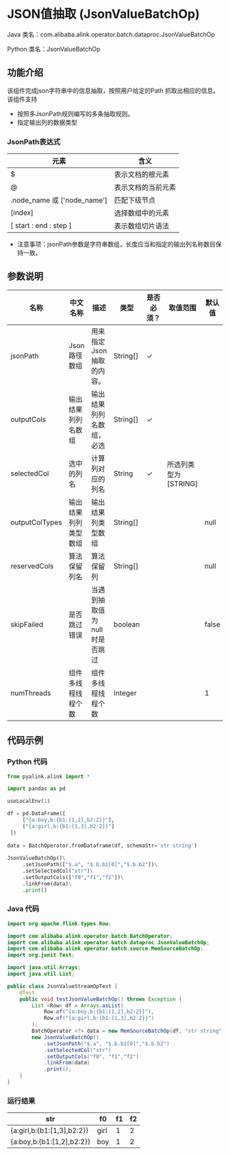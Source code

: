 # JSON值抽取 (JsonValueBatchOp)
Java 类名：com.alibaba.alink.operator.batch.dataproc.JsonValueBatchOp

Python 类名：JsonValueBatchOp


## 功能介绍

该组件完成json字符串中的信息抽取，按照用户给定的Path 抓取出相应的信息。该组件支持
- 按照多JsonPath规则编写的多条抽取规则。
- 指定输出列的数据类型

### JsonPath表达式

| 元素                         | 含义 |
----------------------------| ---
| $                          | 表示文档的根元素 |
| @                          | 表示文档的当前元素 |
| .node_name 或 ['node_name'] | 匹配下级节点 |
| [index]                    | 选择数组中的元素 |
| [ start : end : step ]     | 表示数组切片语法 |

- 注意事项：jsonPath参数是字符串数组，长度应当和指定的输出列名称数目保持一致。

## 参数说明


| 名称 | 中文名称 | 描述 | 类型 | 是否必须？ | 取值范围 | 默认值 |
| --- | --- | --- | --- | --- | --- | --- |
| jsonPath | Json 路径数组 | 用来指定 Json 抽取的内容。 | String[] | ✓ |  |  |
| outputCols | 输出结果列列名数组 | 输出结果列列名数组，必选 | String[] | ✓ |  |  |
| selectedCol | 选中的列名 | 计算列对应的列名 | String | ✓ | 所选列类型为 [STRING] |  |
| outputColTypes | 输出结果列列类型数组 | 输出结果列类型数组 | String[] |  |  | null |
| reservedCols | 算法保留列名 | 算法保留列 | String[] |  |  | null |
| skipFailed | 是否跳过错误 | 当遇到抽取值为null 时是否跳过 | boolean |  |  | false |
| numThreads | 组件多线程线程个数 | 组件多线程线程个数 | Integer |  |  | 1 |



## 代码示例
### Python 代码
```python
from pyalink.alink import *

import pandas as pd

useLocalEnv(1)

df = pd.DataFrame([
     ["{a:boy,b:{b1:[1,2],b2:2}}"],
     ["{a:girl,b:{b1:[1,3],b2:2}}"]
 ])
 
data = BatchOperator.fromDataframe(df, schemaStr='str string')
 
JsonValueBatchOp()\
     .setJsonPath(["$.a", "$.b.b1[0]","$.b.b2"])\
     .setSelectedCol("str")\
     .setOutputCols(["f0","f1","f2"])\
     .linkFrom(data)\
     .print()
```
### Java 代码
```java
import org.apache.flink.types.Row;

import com.alibaba.alink.operator.batch.BatchOperator;
import com.alibaba.alink.operator.batch.dataproc.JsonValueBatchOp;
import com.alibaba.alink.operator.batch.source.MemSourceBatchOp;
import org.junit.Test;

import java.util.Arrays;
import java.util.List;

public class JsonValueStreamOpTest {
	@Test
	public void testJsonValueBatchOp() throws Exception {
		List <Row> df = Arrays.asList(
			Row.of("{a:boy,b:{b1:[1,2],b2:2}}"),
			Row.of("{a:girl,b:{b1:[1,3],b2:2}}")
		);
		BatchOperator <?> data = new MemSourceBatchOp(df, "str string");
		new JsonValueBatchOp()
			.setJsonPath("$.a", "$.b.b1[0]","$.b.b2")
			.setSelectedCol("str")
			.setOutputCols("f0", "f1","f2")
			.linkFrom(data)
			.print();
	}
}
```

### 运行结果

str|f0|f1|f2
---|---|---|---
{a:girl,b:{b1:[1,3],b2:2}}|girl|1|2
{a:boy,b:{b1:[1,2],b2:2}}|boy|1|2


